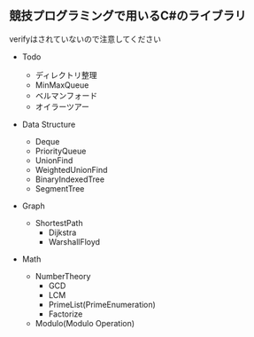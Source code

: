 ## 競技プログラミングで用いるC#のライブラリ
verifyはされていないので注意してください
- Todo
  - ディレクトリ整理
  - MinMaxQueue
  - ベルマンフォード
  - オイラーツアー
  
- Data Structure
  - Deque
  - PriorityQueue
  - UnionFind
  - WeightedUnionFind
  - BinaryIndexedTree
  - SegmentTree
- Graph
  - ShortestPath
    - Dijkstra
    - WarshallFloyd
- Math
  - NumberTheory
    - GCD
    - LCM
    - PrimeList(PrimeEnumeration)
    - Factorize
  - Modulo(Modulo Operation)
